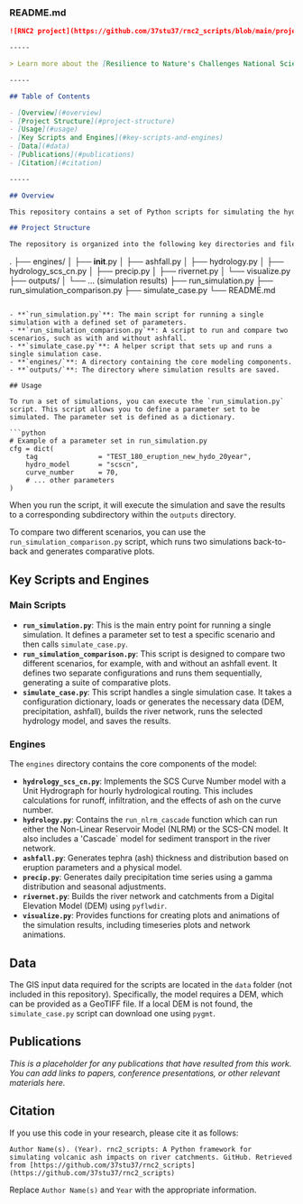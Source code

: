 ### README.md

```markdown
![RNC2 project](https://github.com/37stu37/rnc2_scripts/blob/main/project%20image.png)

-----

> Learn more about the [Resilience to Nature's Challenges National Science Challenge](https://resiliencechallenge.nz/).

-----

## Table of Contents

- [Overview](#overview)
- [Project Structure](#project-structure)
- [Usage](#usage)
- [Key Scripts and Engines](#key-scripts-and-engines)
- [Data](#data)
- [Publications](#publications)
- [Citation](#citation)

-----

## Overview

This repository contains a set of Python scripts for simulating the hydrological and sedimentological response of a river catchment to rainfall and volcanic ashfall. The primary model is a hydrology and sediment transport model that can be run with an hourly SCS-CN (Soil Conservation Service Curve Number) Unit Hydrograph model. The model is designed to simulate the effects of volcanic eruptions on river systems, including ash deposition, wash-off from hillslopes, and transport through the river network.

## Project Structure

The repository is organized into the following key directories and files:

```

.
├── engines/
│   ├── **init**.py
│   ├── ashfall.py
│   ├── hydrology.py
│   ├── hydrology\_scs\_cn.py
│   ├── precip.py
│   ├── rivernet.py
│   └── visualize.py
├── outputs/
│   └── ... (simulation results)
├── run\_simulation.py
├── run\_simulation\_comparison.py
├── simulate\_case.py
└── README.md

````

- **`run_simulation.py`**: The main script for running a single simulation with a defined set of parameters.
- **`run_simulation_comparison.py`**: A script to run and compare two scenarios, such as with and without ashfall.
- **`simulate_case.py`**: A helper script that sets up and runs a single simulation case.
- **`engines/`**: A directory containing the core modeling components.
- **`outputs/`**: The directory where simulation results are saved.

## Usage

To run a set of simulations, you can execute the `run_simulation.py` script. This script allows you to define a parameter set to be simulated. The parameter set is defined as a dictionary.

```python
# Example of a parameter set in run_simulation.py
cfg = dict(
    tag               = "TEST_180_eruption_new_hydo_20year",
    hydro_model       = "scscn",
    curve_number      = 70,
    # ... other parameters
)
````

When you run the script, it will execute the simulation and save the results to a corresponding subdirectory within the `outputs` directory.

To compare two different scenarios, you can use the `run_simulation_comparison.py` script, which runs two simulations back-to-back and generates comparative plots.

## Key Scripts and Engines

### Main Scripts

  - **`run_simulation.py`**: This is the main entry point for running a single simulation. It defines a parameter set to test a specific scenario and then calls `simulate_case.py`.
  - **`run_simulation_comparison.py`**: This script is designed to compare two different scenarios, for example, with and without an ashfall event. It defines two separate configurations and runs them sequentially, generating a suite of comparative plots.
  - **`simulate_case.py`**: This script handles a single simulation case. It takes a configuration dictionary, loads or generates the necessary data (DEM, precipitation, ashfall), builds the river network, runs the selected hydrology model, and saves the results.

### Engines

The `engines` directory contains the core components of the model:

  - **`hydrology_scs_cn.py`**: Implements the SCS Curve Number model with a Unit Hydrograph for hourly hydrological routing. This includes calculations for runoff, infiltration, and the effects of ash on the curve number.
  - **`hydrology.py`**: Contains the `run_nlrm_cascade` function which can run either the Non-Linear Reservoir Model (NLRM) or the SCS-CN model. It also includes a 'Cascade\` model for sediment transport in the river network.
  - **`ashfall.py`**: Generates tephra (ash) thickness and distribution based on eruption parameters and a physical model.
  - **`precip.py`**: Generates daily precipitation time series using a gamma distribution and seasonal adjustments.
  - **`rivernet.py`**: Builds the river network and catchments from a Digital Elevation Model (DEM) using `pyflwdir`.
  - **`visualize.py`**: Provides functions for creating plots and animations of the simulation results, including timeseries plots and network animations.

## Data

The GIS input data required for the scripts are located in the `data` folder (not included in this repository). Specifically, the model requires a DEM, which can be provided as a GeoTIFF file. If a local DEM is not found, the `simulate_case.py` script can download one using `pygmt`.

## Publications

*This is a placeholder for any publications that have resulted from this work. You can add links to papers, conference presentations, or other relevant materials here.*

## Citation

If you use this code in your research, please cite it as follows:

```
Author Name(s). (Year). rnc2_scripts: A Python framework for simulating volcanic ash impacts on river catchments. GitHub. Retrieved from [https://github.com/37stu37/rnc2_scripts](https://github.com/37stu37/rnc2_scripts)
```

Replace `Author Name(s)` and `Year` with the appropriate information.

```
```